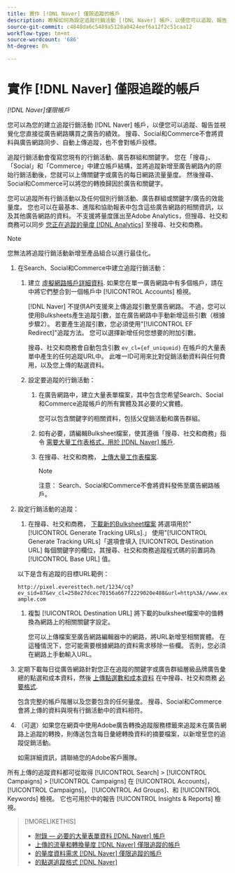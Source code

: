 ```yaml
---
title: 實作 [!DNL Naver] 僅限追蹤的帳戶
description: 瞭解如何為設定追蹤行銷活動 [!DNL Naver] 帳戶，以便您可以追蹤、報告並視覺化您直接從廣告網路購買之廣告的績效。
source-git-commit: c4848da6c5489a5128a0424eef6a12f2c51caa12
workflow-type: tm+mt
source-wordcount: '686'
ht-degree: 0%

---
```


# 實作 [!DNL Naver] 僅限追蹤的帳戶

*[!DNL Naver]僅限帳戶*

您可以為您的建立追蹤行銷活動 [!DNL Naver] 帳戶，以便您可以追蹤、報告並視覺化您直接從廣告網路購買之廣告的績效。 搜尋、Social和Commerce不會將資料與廣告網路同步、自動上傳追蹤，也不會對帳戶投標。

追蹤行銷活動會復寫您現有的行銷活動、廣告群組和關鍵字。 您在「搜尋」、「Social」和「Commerce」中建立帳戶結構，並將追蹤新增至廣告網路內的原始行銷活動後，您就可以上傳關鍵字或廣告的每日網路流量量度。 然後搜尋、Social和Commerce可以將您的轉換歸因於廣告和關鍵字。

您可以追蹤所有行銷活動以及任何個別行銷活動、廣告群組或關鍵字/廣告的效能量度。 您也可以在最基本、進階和協助報表中包含這些廣告網路的相關資訊，以及其他廣告網路的資料。 不支援將量度匯出至Adobe Analytics，但搜尋、社交和商務可以同步 [您正在追蹤的量度 [!DNL Analytics]](/help/integrations/analytics/analytics-data-in-advertising.md) 至搜尋、社交和商務。

>[!NOTE]
>
>您無法將追蹤行銷活動新增至產品組合以進行最佳化。

1. 在Search、Social和Commerce中建立追蹤行銷活動：

   1. 建立 [虛擬網路帳戶詳細資料](/help/search-social-commerce/campaign-management/accounts/ad-network-account-manage.md). 如果您在單一廣告網路中有多個帳戶，請在中將它們整合到一個帳戶中 [!UICONTROL Accounts] 檢視。

      [!DNL Naver] 不提供API支援來上傳追蹤引數至廣告網路。 不過，您可以使用Bulksheets產生追蹤引數，並在廣告網路中手動新增這些引數（根據步驟2）。 若要產生追蹤引數，您必須使用&quot;[!UICONTROL EF Redirect]&quot;追蹤方法。 您可以選擇新增任何您想要的附加引數。

      搜尋、社交和商務會自動包含引數 `ev_cl={ef_uniqueid}` 在帳戶的大量表單中產生的任何追蹤URL中。 此唯一ID可用來比對促銷活動資料與任何費用，以及您上傳的點選資料。

   1. 設定要追蹤的行銷活動：

      1. 在廣告網路中，建立大量表單檔案，其中包含您希望Search、Social和Commerce追蹤帳戶的所有實體及其必要的父實體。

         您可以包含關鍵字的相關資料，包括父促銷活動和廣告群組。

      1. 如有必要，請編輯Bulksheet檔案，使其遵循「搜尋、社交和商務」指令 [需要大量工作表格式，用於 [!DNL Naver] 帳戶](/help/search-social-commerce/campaign-management/bulksheets/bulksheet-data-formats/bulksheet-data-naver.md).

      1. 在搜尋、社交和商務， [上傳大量工作表檔案](/help/search-social-commerce/campaign-management/bulksheets/bulksheet-upload.md).

         >[!NOTE]
         >
         >注意： Search、Social和Commerce不會將資料發佈至廣告網路帳戶。

1. 設定行銷活動的追蹤：

   1. 在搜尋、社交和商務， [下載新的Bulksheet檔案](/help/search-social-commerce/campaign-management/bulksheets/bulksheet-download.md) 將選項用於&quot;[!UICONTROL Generate Tracking URLs].」
   使用&quot;[!UICONTROL Generate Tracking URLs]「選項會填入 [!UICONTROL Destination URL] 每個關鍵字的欄位，其搜尋、社交和商務追蹤程式碼的前置詞為 [!UICONTROL Base URL] 值。

   以下是含有追蹤的目標URL範例：

   ```http://pixel.everesttech.net/1234/cq?ev_sid=87&ev_cl=258e27dcec70156a667f2229020e488&url=http%3A//www.example.com```

   1. 複製 [!UICONTROL Destination URL] 將下載的bulksheet檔案中的值轉換為網路上的相關關鍵字設定。

      您可以上傳檔案至廣告網路編輯器中的網路，將URL新增至相關實體。 在這種情況下，您可能需要根據網路的資料需求移除一些欄。 否則，您必須在網路上手動輸入URL。


1. 定期下載每日從廣告網路針對您正在追蹤的關鍵字或廣告群組層級品牌廣告彙總的點選和成本資料，然後 [上傳點選數和成本資料](/help/search-social-commerce/tools/metrics-upload-tracking-campaigns/naver-tracking-campaigns-upload-metrics.md) 在中搜尋、社交和商務 [必要格式](/help/search-social-commerce/tools/metrics-upload-tracking-campaigns/naver-tracking-campaigns-data-requirements.md).

   包含完整的帳戶階層以及您要包含的任何量度。 搜尋、Social和Commerce會將上傳的資料與現有行銷活動中的資料相符。

1. （可選）如果您在網頁中使用Adobe廣告轉換追蹤服務標籤來追蹤未在廣告網路上追蹤的轉換，則傳送包含每日彙總轉換資料的摘要檔案，以新增至您的追蹤促銷活動。

   如需詳細資訊，請聯絡您的Adobe客戶團隊。

所有上傳的追蹤資料都可從取得 [!UICONTROL Search] > [!UICONTROL Campaigns] > [!UICONTROL Campaigns] 在 [!UICONTROL Accounts]， [!UICONTROL Campaigns]， [!UICONTROL Ad Groups]、和 [!UICONTROL Keywords] 檢視。 它也可用於中的報告 [!UICONTROL Insights & Reports] 檢視。

>[!MORELIKETHIS]
>
>* [附錄 — 必要的大量表單資料 [!DNL Naver] 帳戶](/help/search-social-commerce/campaign-management/bulksheets/bulksheet-data-formats/bulksheet-data-naver.md)
>* [上傳的流量和轉換量度 [!DNL Naver] 僅限追蹤的帳戶](/help/search-social-commerce/tools/metrics-upload-tracking-campaigns/naver-tracking-campaigns-upload-metrics.md)
>* [的量度資料需求 [!DNL Naver] 僅限追蹤的帳戶](/help/search-social-commerce/tools/metrics-upload-tracking-campaigns/naver-tracking-campaigns-data-requirements.md)
>* [的點選追蹤格式 [!DNL Naver]](/help/search-social-commerce/tracking/formats-click-tracking-naver.md)


